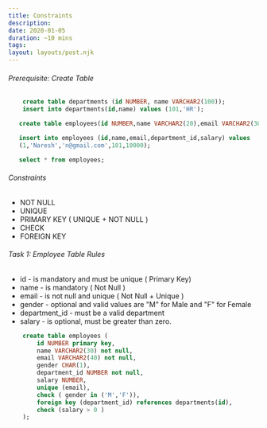 ```yaml
---
title: Constraints
description:
date: 2020-01-05
duration: ~10 mins
tags:
layout: layouts/post.njk
---
```


###### Prerequisite: Create Table

```sql
    create table departments (id NUMBER, name VARCHAR2(100));
    insert into departments(id,name) values (101,'HR');
```

```sql
   create table employees(id NUMBER,name VARCHAR2(20),email VARCHAR2(30) ,gender CHAR(1),department_id NUMBER, salary NUMBER);
```

```sql
   insert into employees (id,name,email,department_id,salary) values
   (1,'Naresh','n@gmail.com',101,10000);
```

```sql
   select * from employees;

```

###### Constraints

- NOT NULL
- UNIQUE
- PRIMARY KEY ( UNIQUE + NOT NULL )
- CHECK
- FOREIGN KEY

###### Task 1: Employee Table Rules

- id - is mandatory and must be unique ( Primary Key)
- name - is mandatory  ( Not Null )
- email - is not null  and unique ( Not Null + Unique )
- gender - optional and valid values are "M" for Male and "F" for Female
- department_id - must be a valid department
- salary - is optional, must be greater than zero.


```sql
    create table employees (
        id NUMBER primary key,
        name VARCHAR2(30) not null,
        email VARCHAR2(40) not null,
        gender CHAR(1),
        department_id NUMBER not null,
        salary NUMBER,
        unique (email),
        check ( gender in ('M','F')),
        foreign key (department_id) references departments(id),
        check (salary > 0 )
    );
```

